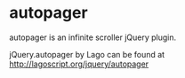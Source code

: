 autopager
=========
autopager is an infinite scroller jQuery plugin.

jQuery.autopager by Lago can be found at http://lagoscript.org/jquery/autopager 
